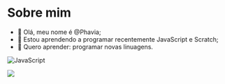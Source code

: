 # Sobre mim

- 👋 Olá, meu nome é @Phavia;
- 🧠 Estou aprendendo a programar recentemente JavaScript e Scratch;
- 🤯 Quero aprender: programar novas linuagens.

![JavaScript](https://img.shields.io/badge/JavaScript-323330?style=for-the-badge&logo=javascript&logoColor=F7DF1E)

![](https://img.shields.io/badge/Scratch-4D97FF?style=for-the-badge&logo=Scratch&logoColor=white)

